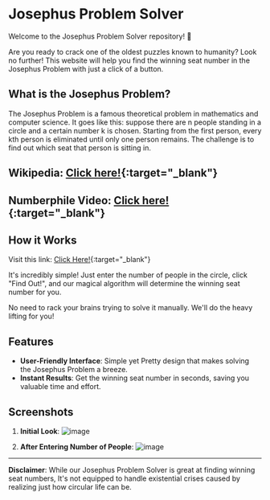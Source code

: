 # Josephus Problem Solver

Welcome to the Josephus Problem Solver repository! 🗿

Are you ready to crack one of the oldest puzzles known to humanity? Look no further! 
This website will help you find the winning seat number in the Josephus Problem with just a click of a button.

## What is the Josephus Problem?

The Josephus Problem is a famous theoretical problem in mathematics and computer science.
It goes like this: suppose there are n people standing in a circle and a certain number k is chosen. 
Starting from the first person, every kth person is eliminated until only one person remains. 
The challenge is to find out which seat that person is sitting in.

## Wikipedia: [Click here!](https://en.wikipedia.org/wiki/Josephus_problem){:target="_blank"}
## Numberphile Video: [Click here!](https://youtu.be/uCsD3ZGzMgE?si=ZE6rpEl8yDKQ0Ino){:target="_blank"}

## How it Works

Visit this link: [Click Here!](https://visalan-h.github.io/Josephus-Problem/){:target="_blank"}

It's incredibly simple! Just enter the number of people in the circle, click "Find Out!",
and our magical algorithm will determine the winning seat number for you. 

No need to rack your brains trying to solve it manually. We'll do the heavy lifting for you!

## Features

- **User-Friendly Interface**: Simple yet Pretty design that makes solving the Josephus Problem a breeze.
- **Instant Results**: Get the winning seat number in seconds, saving you valuable time and effort.

## Screenshots

1. **Initial Look**:
   ![image](https://github.com/Visalan-H/Josephus-Problem/assets/152077751/07139c9d-3dd7-4adf-b9b3-2a729bc89b7d)


2. **After Entering Number of People**:
   ![image](https://github.com/Visalan-H/Josephus-Problem/assets/152077751/56be5874-c6a7-4b60-a713-1182ef20b3b0)

---
**Disclaimer**: 
While our Josephus Problem Solver is great at finding winning seat numbers,
It's not equipped to handle existential crises caused by realizing just how circular life can be. 
